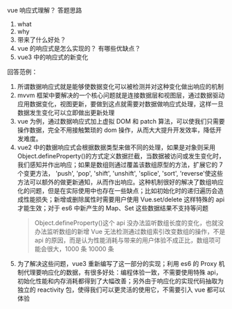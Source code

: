vue 响应式理解？
答题思路

1. what
2. why
3. 带来了什么好处？
4. vue 的响应式是怎么实现的？ 有哪些优缺点？
5. vue3 中的响应式的新变化

回答范例：

1. 所谓数据响应式就是能够使数据变化可以被检测并对这种变化做出响应的机制
2. mvvm 框架中要解决的一个核心问题就是连接数据层和视图层，通过数据驱动应用数据变化，视图更新，要做到这点就需要对数据做响应式处理，这样一旦数据发生变化可以立即做出更新处理
3. vue 为例，通过数据响应式加上虚拟 DOM 和 patch 算法，可以使我们只需要操作数据，完全不用接触繁琐的 dom 操作，从而大大提升开发效率，降低开发难度。
4. vue2 中的数据响应式会根据数据类型来做不同的处理，如果是对象则采用 Object.defineProperty()的方式定义数据拦截，当数据被访问或发生变化时，我们感知并作出响应；如果是数组则通过覆盖该数组原型的方法，扩展它的 7 个变更方法，
   'push',
   'pop',
   'shift',
   'unshift',
   'splice',
   'sort',
   'reverse'使这些方法可以额外的做更新通知，从而作出响应。这种机制很好的解决了数组响应化的问题，但是在实际使用中也存在一些缺点；比如初始化时的递归遍历会造成性能损失；新增或删除属性时需要用户使用 Vue.set/delete 这样特殊的 api 才能生效；对于 es6 中新产生的 Map、Set 这些数据结果不支持等问题
   > Object.defineProperty()这个 api 没办法监听数组长度的变化，也就没办法监听数组的新增
   > Vue 无法检测通过数组索引改变数组的操作，不是 api 的原因，而是认为性能消耗与带来的用户体验不成正比，数组项可能会很大，1000 条 10000 条
5. 为了解决这些问题，vue3 重新编写了这一部分的实现；利用 es6 的 Proxy 机制代理要响应化的数据，有很多好处：编程体验一致，不需要使用特殊 api，初始化性能和内存消耗都得到了大幅改善；另外由于响应化的实现代码抽取为独立的 reactivity 包，使得我们可以更灵活的使用它，不需要引入 vue 都可以体验
